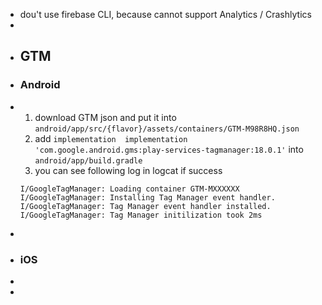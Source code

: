 - dou't use firebase CLI, because cannot support Analytics / Crashlytics
-
- ## GTM
- ### Android
- 1. download GTM json and put it into `android/app/src/{flavor}/assets/containers/GTM-M98R8HQ.json`
  2.  add `implementation  implementation 'com.google.android.gms:play-services-tagmanager:18.0.1'` into `android/app/build.gradle`
  3. you can see following log in logcat if success 
  ```
  I/GoogleTagManager: Loading container GTM-MXXXXXX
  I/GoogleTagManager: Installing Tag Manager event handler.
  I/GoogleTagManager: Tag Manager event handler installed.
  I/GoogleTagManager: Tag Manager initilization took 2ms
  ```
-
- ### iOS
-
-